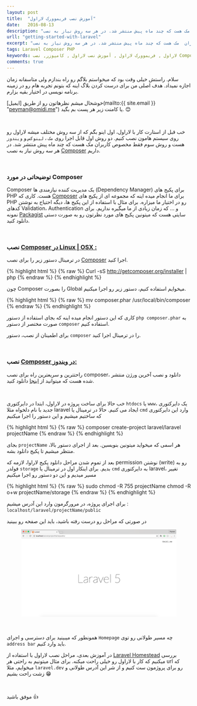 ```yaml
---
layout: post
title:  "آموزش نصب فریموورک لاراول"
date:   2016-08-13
description: "سه روش مختلف میشه لاراول رو روی سیستم هامون نصب کنیم. دو روش اول قابل اجرا روی مک، لینوکس و ویندوز هست و روش سوم فقط مخصوص کاربران  مک هست که چند ماه پیش منتشر شد. در هر سه روش نیاز به نصب Composer داریم. "
urll: "getting-started-with-laravel"
excerpt: "قبل از استارت کار با لاراول، اول اینو بگم که از سه روش مختلف میشه لاراول رو روی سیستم هامون نصب کنیم. دو روش اول قابل اجرا روی مک ، لینوکس و ویندوز هست و روش سوم فقط مخصوص کاربران  مک هست که چند ماه پیش منتشر شد. در هر سه روش نیاز به نصب Composer داریم. "
tags: Laravel Composer PHP
keywords: لاراول , فریموورک لاراول , آموزش نصب لاراول , کامپوزر, نصب Composer, Composer, PHP, Laravel, Packagist, پیمان امیدی, Peyman Omidi, 
comments: true
---
```


سلام. راستش خیلی وقت بود که میخواستم بلاگم رو راه بندازم ولی متاسفانه زمان اجازه نمیداد. هدف اصلی من برای درست کردن بلاگ اینه که بتونم تجربه هام رو در زمینه برنامه نویسی در اختیار بقیه بزارم.


خوشحال میشم نظرهاتون رو از طریق [ایمیل](mailto:{{ site.email }} "peyman@omidi.me") یا کامنت زیر هر پست بم بگید. 😊 

<br/>

خب قبل از استارت کار با لاراول، اول اینو بگم که از سه روش مختلف میشه لاراول رو روی سیستم هامون نصب کنیم. دو روش اول قابل اجرا روی `مک` ، `لینوکس` و `ویندوز` هست و روش سوم فقط مخصوص کاربران  مک هست که چند ماه پیش منتشر شد. در هر سه روش نیاز به نصب <a href="https://getcomposer.org" target="_blank">Composer</a> داریم. 

<br/>

### توضیحاتی در مورد Composer

Composer یک مدیریت کننده نیازمندی ها (Dependency Manager) برای پکیج های PHP هست. کاری که <a href="https://getcomposer.org" target="_blank">Composer</a> برای ما انجام میده اینه که مجموعه ای از پکیج های PHP رو در اختیار ما میزاره. برای مثال با استفاده از این پکیج ها، دیگه احتیاج به نوشتن کدهای Validation، Authentication و … که زمان زیادی از ما میگیره نداریم.
برای نمونه <a href="https://packagist.org" target="_blank">Packagist</a> سایتی هست که میتونین پکیج های مورد نظرتون رو به صورت دستی دانلود کنید.

<br/>

### نصب <a href="https://getcomposer.org/doc/00-intro.md" target="_blank">Composer در Linux | OSX :</a>

در ترمینال دستور زیر را برای نصب <a href="https://getcomposer.org/doc/00-intro.md#installation-linux-unix-osx" target="_blank">Composer</a> اجرا کنید.

{% highlight html %}
{% raw %}
    Curl -sS http://getcomposer.org/installer | php
{% endraw %}
{% endhighlight %}

چون Composer را بصورت Global میخوایم استفاده کنیم، دستور زیر رو اجرا میکنیم.

{% highlight html %}
{% raw %}
    mv composer.phar /usr/local/bin/composer
{% endraw %}
{% endhighlight %}

کاری که این دستور انجام میده اینه که بجای استفاده از دستور `php composer.phar` به صورت مختصر از دستور `composer` استفاده کنیم.

برای اطمینان از نصب، دستور `composer` را در ترمینال اجرا کنید.

<br/>

### نصب <a href="https://getcomposer.org/doc/00-intro.md#installation-windows" target="_blank">Composer در ویندوز:</a>

راحتترین و سریعترین راه برای نصب composer، دانلود و نصب آخرین ورژن منتشر شده هست که میتوانید از <a href="https://getcomposer.org/Composer-Setup.exe" target="_blank">اینجا</a> دانلود کنید.

<br/>

خب حالا برای ساخت پروژه در لاراول، ابتدا در دایرکتوری `htdocs` یا `www`، یک دایرکتوری جدید با نام دلخواه مثلا laravel ایجاد می کنیم. حالا در ترمینال یا `cmd` وارد این دایرکتوری که ساختیم میشیم و این دستور را اجرا میکنیم

{% highlight html %}
{% raw %}
    composer create-project laravel/laravel projectName
{% endraw %}
{% endhighlight %}

بجای `projectName` هر اسمی که میخواید میتونین بنویسین.
بعد از اجرای دستور بالا، منتظر میشیم تا پکیج دانلود بشه.

بعد از تموم شدن مراحل دانلود پکیج لاراوا، لازمه که permission نوشتن (write) رو به فولدر `storage` بدیم. برای اینکار اول در ترمینال یا `cmd` به دایرکتوری laravel، تغییر مسیر میدیم و این دو دستور رو اجرا میکنیم 

{% highlight html %}
{% raw %}
    sudo chmod -R 755 projectName
    chmod -R o+w projectName/storage
{% endraw %}
{% endhighlight %}

برای اجرای پروژه، در مرورگرمون وارد این آدرس میشیم : `localhost/laravel/projectName/public`

در صورتی که مراحل رو درست رفته باشید، باید این صفحه رو ببینید 


<figure>
    <img src="/assets/img/posts-images/blog/getting-started-with-laravel/laravel.png" alt="آموزش نصب لاراول" title="آموزش نصب لاراول" />
</figure>
<br/>

همونطور که میبینید برای دسترسی و اجرای `Homepage` چه مسیر طولانی رو توی `address bar` باید وارد کنیم.

در آموزش بعدی، مراحل نصب لاراول با استفاده از <a href="https://laravel.com/docs/5.2/homestead" target="_blank">Laravel Homestead</a> بررسی میکنیم که کار با لاراول رو خیلی راحت میکنه. برای مثال میتونیم به راحتی هر url که میخوایم، مثلا `laravel.dev` رو برای پروژمون ست کنیم و از شر این آدرس طولانی و زشت راحت بشیم 😁

<br/>

موفق باشید 👍